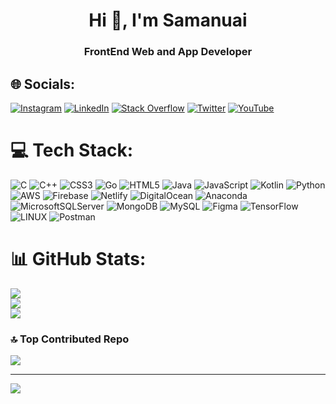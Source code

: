 <h1 align="center">Hi 👋, I'm Samanuai</h1>
<h3 align="center">FrontEnd Web and App Developer</h3>

## 🌐 Socials:
[![Instagram](https://img.shields.io/badge/Instagram-%23E4405F.svg?logo=Instagram&logoColor=white)](https://instagram.com/_n_i_g_h_t__s_l_a_y_e_r_) [![LinkedIn](https://img.shields.io/badge/LinkedIn-%230077B5.svg?logo=linkedin&logoColor=white)](https://linkedin.com/in/samanuaia257) [![Stack Overflow](https://img.shields.io/badge/-Stackoverflow-FE7A16?logo=stack-overflow&logoColor=white)](https://stackoverflow.com/users/21974664) [![Twitter](https://img.shields.io/badge/Twitter-%231DA1F2.svg?logo=Twitter&logoColor=white)](https://twitter.com/nightsl93934079) [![YouTube](https://img.shields.io/badge/YouTube-%23FF0000.svg?logo=YouTube&logoColor=white)](https://youtube.com/@UCecMIXsl00ZtQxlVky9wysw) 

# 💻 Tech Stack:
![C](https://img.shields.io/badge/c-%2300599C.svg?style=flat&logo=c&logoColor=white) ![C++](https://img.shields.io/badge/c++-%2300599C.svg?style=flat&logo=c%2B%2B&logoColor=white) ![CSS3](https://img.shields.io/badge/css3-%231572B6.svg?style=flat&logo=css3&logoColor=white) ![Go](https://img.shields.io/badge/go-%2300ADD8.svg?style=flat&logo=go&logoColor=white) ![HTML5](https://img.shields.io/badge/html5-%23E34F26.svg?style=flat&logo=html5&logoColor=white) ![Java](https://img.shields.io/badge/java-%23ED8B00.svg?style=flat&logo=java&logoColor=white) ![JavaScript](https://img.shields.io/badge/javascript-%23323330.svg?style=flat&logo=javascript&logoColor=%23F7DF1E) ![Kotlin](https://img.shields.io/badge/kotlin-%230095D5.svg?style=flat&logo=kotlin&logoColor=white) ![Python](https://img.shields.io/badge/python-3670A0?style=flat&logo=python&logoColor=ffdd54) ![AWS](https://img.shields.io/badge/AWS-%23FF9900.svg?style=flat&logo=amazon-aws&logoColor=white) ![Firebase](https://img.shields.io/badge/firebase-%23039BE5.svg?style=flat&logo=firebase) ![Netlify](https://img.shields.io/badge/netlify-%23000000.svg?style=flat&logo=netlify&logoColor=#00C7B7) ![DigitalOcean](https://img.shields.io/badge/DigitalOcean-%230167ff.svg?style=flat&logo=digitalOcean&logoColor=white) ![Anaconda](https://img.shields.io/badge/Anaconda-%2344A833.svg?style=flat&logo=anaconda&logoColor=white) ![MicrosoftSQLServer](https://img.shields.io/badge/Microsoft%20SQL%20Sever-CC2927?style=flat&logo=microsoft%20sql%20server&logoColor=white) ![MongoDB](https://img.shields.io/badge/MongoDB-%234ea94b.svg?style=flat&logo=mongodb&logoColor=white) ![MySQL](https://img.shields.io/badge/mysql-%2300f.svg?style=flat&logo=mysql&logoColor=white) 	![Figma](https://img.shields.io/badge/figma-%23F24E1E.svg?style=flat&logo=figma&logoColor=white) ![TensorFlow](https://img.shields.io/badge/TensorFlow-%23FF6F00.svg?style=flat&logo=TensorFlow&logoColor=white) ![LINUX](https://img.shields.io/badge/Linux-FCC624?style=flat&logo=linux&logoColor=black) ![Postman](https://img.shields.io/badge/Postman-FF6C37?style=flat&logo=postman&logoColor=white)
# 📊 GitHub Stats:
![](https://github-readme-stats.vercel.app/api?username=night-slayer18&theme=dark&hide_border=false&include_all_commits=true&count_private=true)<br/>
![](https://github-readme-streak-stats.herokuapp.com/?user=night-slayer18&theme=dark&hide_border=false)<br/>
![](https://github-readme-stats.vercel.app/api/top-langs/?username=night-slayer18&theme=dark&hide_border=false&include_all_commits=true&count_private=true&layout=compact)

### 🔝 Top Contributed Repo
![](https://github-contributor-stats.vercel.app/api?username=night-slayer18&limit=5&theme=dark&combine_all_yearly_contributions=true)

---
[![](https://visitcount.itsvg.in/api?id=night-slayer18&icon=2&color=0)](https://visitcount.itsvg.in)

<!-- Proudly created with GPRM ( https://gprm.itsvg.in ) -->
